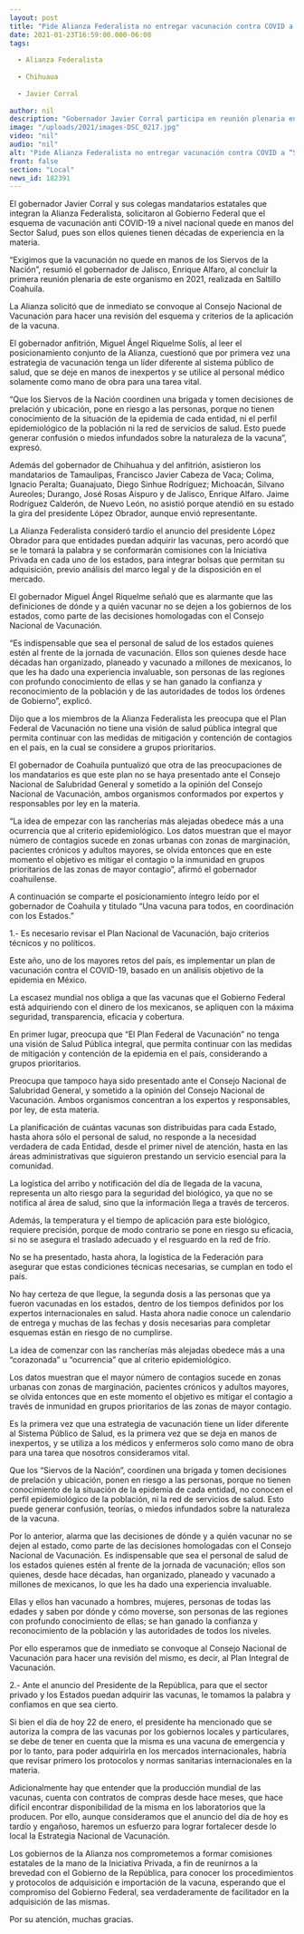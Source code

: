 ```yaml
---
layout: post
title: "Pide Alianza Federalista no entregar vacunación contra COVID a “Siervos de la Nación”"
date: 2021-01-23T16:59:00.000-06:00
tags:
  
  - Alianza Federalista
  
  - Chihuaua
  
  - Javier Corral
  
author: nil
description: "Gobernador Javier Corral participa en reunión plenaria en Saltillo, donde se acuerda solicitar que de inmediato se convoque al Consejo Nacional de Vacunación para hacer una revisión del esquema y criterios de la aplicación de la vacuna"
image: "/uploads/2021/images-DSC_0217.jpg"
video: "nil"
audio: "nil"
alt: "Pide Alianza Federalista no entregar vacunación contra COVID a “Siervos de la Nación”"
front: false
section: "Local"
news_id: 182391
---
```


El gobernador Javier Corral y sus colegas mandatarios estatales que integran la Alianza Federalista, solicitaron al Gobierno Federal que el esquema de vacunación anti COVID-19 a nivel nacional quede en manos del Sector Salud, pues son ellos quienes tienen décadas de experiencia en la materia.

“Exigimos que la vacunación no quede en manos de los Siervos de la Nación”, resumió el gobernador de Jalisco, Enrique Alfaro, al concluir la primera reunión plenaria de este organismo en 2021, realizada en Saltillo Coahuila.

La Alianza solicitó que de inmediato se convoque al Consejo Nacional de Vacunación para hacer una revisión del esquema y criterios de la aplicación de la vacuna.

El gobernador anfitrión, Miguel Ángel Riquelme Solís, al leer el posicionamiento conjunto de la Alianza, cuestionó que por primera vez una estrategia de vacunación tenga un líder diferente al sistema público de salud, que se deje en manos de inexpertos y se utilice al personal médico solamente como mano de obra para una tarea vital.

“Que los Siervos de la Nación coordinen una brigada y tomen decisiones de prelación y ubicación, pone en riesgo a las personas, porque no tienen conocimiento de la situación de la epidemia de cada entidad, ni el perfil epidemiológico de la población ni la red de servicios de salud. Esto puede generar confusión o miedos infundados sobre la naturaleza de la vacuna”, expresó.

Además del gobernador de Chihuahua y del anfitrión, asistieron los mandatarios de Tamaulipas, Francisco Javier Cabeza de Vaca; Colima, Ignacio Peralta; Guanajuato, Diego Sinhue Rodríguez; Michoacán, Silvano Aureoles; Durango, José Rosas Aispuro y de  Jalisco, Enrique Alfaro. Jaime Rodríguez Calderón, de Nuevo León, no asistió porque atendió en su estado la gira del presidente López Obrador, aunque envió representante.
 
La Alianza Federalista consideró tardío el anuncio del presidente López Obrador para que entidades puedan adquirir las vacunas, pero acordó que se le tomará la palabra y se conformarán comisiones con la Iniciativa Privada en cada uno de los estados, para integrar bolsas que permitan su adquisición, previo análisis del marco legal y de la disposición en el mercado.

El gobernador Miguel Ángel Riquelme señaló que es alarmante que las definiciones de dónde y a quién vacunar no se dejen a los gobiernos de los estados, como parte de las decisiones homologadas con el Consejo Nacional de Vacunación.

“Es indispensable que sea el personal de salud de los estados quienes estén al frente de la jornada de vacunación. Ellos son quienes desde hace décadas han organizado, planeado y vacunado a millones de mexicanos, lo que les ha dado una experiencia invaluable, son personas de las regiones con profundo conocimiento de ellas y se han ganado la confianza y reconocimiento de la población y de las autoridades de todos los órdenes de Gobierno”, explicó.

Dijo que a los miembros de la Alianza Federalista les preocupa que el Plan Federal de Vacunación no tiene una visión de salud pública integral que permita continuar con las medidas de mitigación y contención de contagios en el país, en la cual se considere a grupos prioritarios.

El gobernador de Coahuila puntualizó que otra de las preocupaciones de los mandatarios es que este plan no se haya presentado ante el Consejo Nacional de Salubridad General y sometido a la opinión del Consejo Nacional de Vacunación, ambos organismos conformados por expertos y responsables por ley en la materia.

“La idea de empezar con las rancherías más alejadas obedece más a una ocurrencia que al criterio epidemiológico. Los datos muestran que el mayor número de contagios sucede en zonas urbanas con zonas de marginación, pacientes crónicos y adultos mayores, se olvida entonces que en este momento el objetivo es mitigar el contagio o la inmunidad en grupos prioritarios de las zonas de mayor contagio”, afirmó el gobernador coahuilense.

A continuación se comparte el posicionamiento íntegro leído por el gobernador de Coahuila y titulado “Una vacuna para todos, en coordinación con los Estados.”

1.- Es necesario revisar el Plan Nacional de Vacunación, bajo criterios técnicos y no políticos.

Este año, uno de los mayores retos del país, es implementar un plan de vacunación contra el COVID-19, basado en un análisis objetivo de la epidemia en México.

La escasez mundial nos obliga a que las vacunas que el Gobierno Federal está adquiriendo con el dinero de los mexicanos, se apliquen con la máxima seguridad, transparencia, eficacia y cobertura.

En primer lugar, preocupa que “El Plan Federal de Vacunación” no tenga una visión de Salud Pública integral, que permita continuar con las medidas de mitigación y contención de la epidemia en el país, considerando a grupos prioritarios.

Preocupa que tampoco haya sido presentado ante el Consejo Nacional de Salubridad General, y sometido a la opinión del Consejo Nacional de Vacunación. Ambos organismos concentran a los expertos y responsables, por ley, de esta materia.

La planificación de cuántas vacunas son distribuidas para cada Estado, hasta ahora sólo el personal de salud, no responde a la necesidad verdadera de cada Entidad, desde el primer nivel de atención, hasta en las áreas administrativas que siguieron prestando un servicio esencial para la comunidad.

La logística del arribo y notificación del día de llegada de la vacuna, representa un alto riesgo para la seguridad del biológico, ya que no se notifica al área de salud, sino que la información llega a través de terceros.

Además, la temperatura y el tiempo de aplicación para este biológico, requiere precisión, porque de modo contrario se pone en riesgo su eficacia, si no se asegura el traslado adecuado y el resguardo en la red de frío.

No se ha presentado, hasta ahora, la logística de la Federación para asegurar que estas condiciones técnicas necesarias, se cumplan en todo el país.

No hay certeza de que llegue, la segunda dosis a las personas que ya fueron vacunadas en los estados, dentro de los tiempos definidos por los expertos internacionales en salud. Hasta ahora nadie conoce un calendario de entrega y muchas de las fechas y dosis necesarias para completar esquemas están en riesgo de no cumplirse.

La idea de comenzar con las rancherías más alejadas obedece más a una “corazonada” u “ocurrencia” que al criterio epidemiológico.

Los datos muestran que el mayor número de contagios sucede en zonas urbanas con zonas de marginación, pacientes crónicos y adultos mayores, se olvida entonces que en este momento el objetivo es mitigar el contagio a través de inmunidad en grupos prioritarios de las zonas de mayor contagio.

Es la primera vez que una estrategia de vacunación tiene un líder diferente al Sistema Público de Salud, es la primera vez que se deja en manos de inexpertos, y se utiliza a los médicos y enfermeros solo como mano de obra para una tarea que nosotros consideramos vital.

Que los “Siervos de la Nación”, coordinen una brigada y tomen decisiones de prelación y ubicación, ponen en riesgo a las personas, porque no tienen conocimiento de la situación de la epidemia de cada entidad, no conocen el perfil epidemiológico de la población, ni la red de servicios de salud. Esto puede generar confusión, teorías, o miedos infundados sobre la naturaleza de la vacuna.

Por lo anterior, alarma que las decisiones de dónde y a quién vacunar no se dejen al estado, como parte de las decisiones homologadas con el Consejo Nacional de Vacunación. Es indispensable que sea el personal de salud de los estados quienes estén al frente de la jornada de vacunación; ellos son quienes, desde hace décadas, han organizado, planeado y vacunado a millones de mexicanos, lo que les ha dado una experiencia invaluable. 

Ellas y ellos han vacunado a hombres, mujeres, personas de todas las edades y saben por dónde y cómo moverse, son personas de las regiones con profundo conocimiento de ellas; se han ganado la confianza y reconocimiento de la población y las autoridades de todos los niveles.

Por ello esperamos que de inmediato se convoque al Consejo Nacional de Vacunación para hacer una revisión del mismo, es decir, al Plan Integral de Vacunación.

2.- Ante el anuncio del Presidente de la República, para que el sector privado y los Estados puedan adquirir las vacunas, le tomamos la palabra y confiamos en que sea cierto.

Si bien el día de hoy 22 de enero, el presidente ha mencionado que se autoriza la compra de las vacunas por los gobiernos locales y particulares, se debe de tener en cuenta que  la misma es una vacuna de emergencia y por lo tanto, para poder adquirirla en los mercados internacionales, habría que revisar primero los protocolos y normas sanitarias internacionales en la materia.

Adicionalmente hay que entender que la producción mundial de las vacunas, cuenta con contratos de compras desde hace meses, que hace difícil encontrar disponibilidad de la misma en los laboratorios que la producen. Por ello, aunque consideramos que el anuncio del día de hoy es tardío y engañoso, haremos un esfuerzo para lograr fortalecer desde lo local la Estrategia Nacional de Vacunación.

Los gobiernos de la Alianza nos comprometemos a formar comisiones estatales de la mano de la Iniciativa Privada, a fin de reunirnos a la brevedad con el Gobierno de la República, para conocer los procedimientos y protocolos de adquisición e importación de la vacuna, esperando que el compromiso del Gobierno Federal, sea verdaderamente de facilitador en la adquisición de las mismas.

Por su atención, muchas gracias.